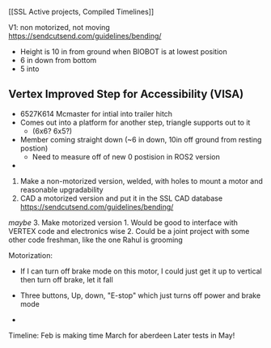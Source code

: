
[[SSL Active projects, Compiled Timelines]]

V1: non motorized, not moving
https://sendcutsend.com/guidelines/bending/

- Height is 10 in from ground when BIOBOT is at lowest position
- 6 in down from bottom
- 5 into 


## Vertex Improved Step for Accessibility (VISA)

- 6527K614 Mcmaster for intial into trailer hitch
- Comes out into a platform for another step, triangle supports out to it 
	- (6x6? 6x5?)
- Member coming straight down (~6 in down, 10in off ground from resting postion)
	- Need to measure off of new 0 postision in ROS2 version
- 






1. Make a non-motorized version, welded, with holes to mount a motor and reasonable upgradability
2. CAD a motorized version and put it in the SSL CAD database
https://sendcutsend.com/guidelines/bending/



*maybe*
3. Make motorized version
	1. Would be good to interface with VERTEX code and electronics wise
	2. Could be a joint project with some other code freshman, like the one Rahul is grooming

Motorization:

- If I can turn off brake mode on this motor, I could just get it up to vertical then turn off brake, let it fall
- Three buttons, Up, down, "E-stop" which just turns off power and brake mode


- 


Timeline:
	Feb is making time
	March for aberdeen
	Later tests in May! 